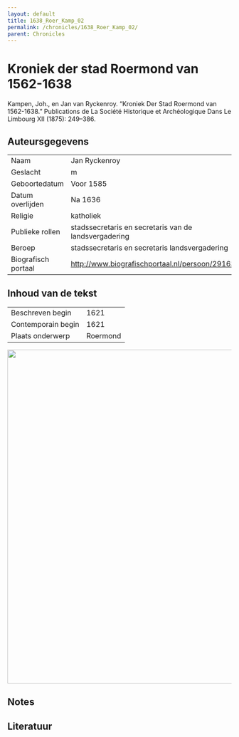 ```yaml
---
layout: default
title: 1638_Roer_Kamp_02
permalink: /chronicles/1638_Roer_Kamp_02/
parent: Chronicles
--- 
```



# Kroniek der stad Roermond van 1562-1638 

Kampen, Joh., en Jan van Ryckenroy. “Kroniek Der Stad Roermond van 1562-1638.” Publications de La Société Historique et Archéologique Dans Le Limbourg XII (1875): 249–386. 

## Auteursgegevens 

| | | 
| --------------- | --------------- | 
| Naam | Jan Ryckenroy | 
| Geslacht | m | 
| Geboortedatum | Voor 1585 | 
| Datum overlijden | Na 1636 | 
| Religie | katholiek | 
| Publieke rollen | stadssecretaris en secretaris van de landsvergadering | 
| Beroep | stadssecretaris en secretaris landsvergadering | 
| Biografisch portaal | http://www.biografischportaal.nl/persoon/29163203 | 

## Inhoud van de tekst 

| | | 
| --------------- | --------------- | 
| Beschreven begin | 1621 | 
| Contemporain begin | 1621 | 
| Plaats onderwerp | Roermond | 

[<img src="..\..\barplots_chronicles\1638_Roer_Kamp_02.jpg" width="750"/>](..\..\barplots_chronicles\1638_Roer_Kamp_02.jpg) 

## Notes 

## Literatuur 

